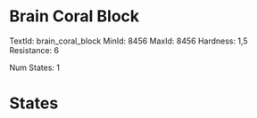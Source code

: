 # Brain Coral Block
TextId: brain_coral_block
MinId: 8456
MaxId: 8456
Hardness: 1,5
Resistance: 6

Num States: 1
# States
```

```
